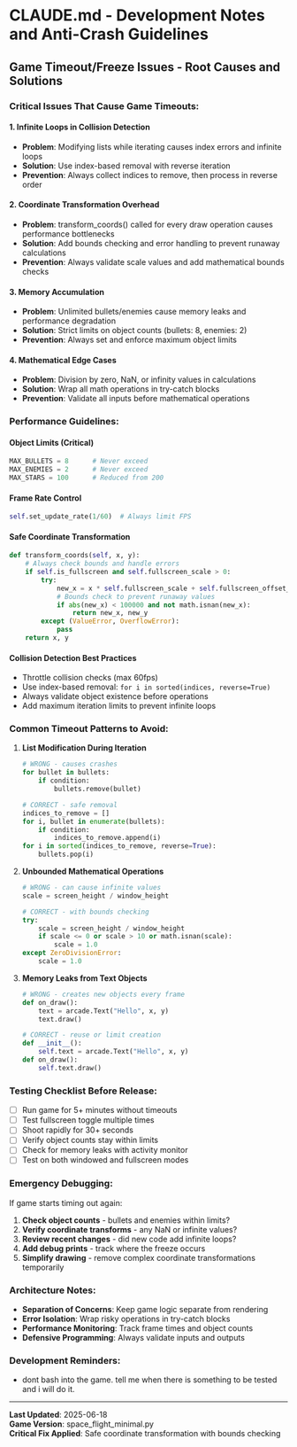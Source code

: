 # CLAUDE.md - Development Notes and Anti-Crash Guidelines

## Game Timeout/Freeze Issues - Root Causes and Solutions

### **Critical Issues That Cause Game Timeouts:**

#### 1. **Infinite Loops in Collision Detection**
- **Problem**: Modifying lists while iterating causes index errors and infinite loops
- **Solution**: Use index-based removal with reverse iteration
- **Prevention**: Always collect indices to remove, then process in reverse order

#### 2. **Coordinate Transformation Overhead** 
- **Problem**: transform_coords() called for every draw operation causes performance bottlenecks
- **Solution**: Add bounds checking and error handling to prevent runaway calculations
- **Prevention**: Always validate scale values and add mathematical bounds checks

#### 3. **Memory Accumulation**
- **Problem**: Unlimited bullets/enemies cause memory leaks and performance degradation
- **Solution**: Strict limits on object counts (bullets: 8, enemies: 2)
- **Prevention**: Always set and enforce maximum object limits

#### 4. **Mathematical Edge Cases**
- **Problem**: Division by zero, NaN, or infinity values in calculations
- **Solution**: Wrap all math operations in try-catch blocks
- **Prevention**: Validate all inputs before mathematical operations

### **Performance Guidelines:**

#### **Object Limits (Critical)**
```python
MAX_BULLETS = 8      # Never exceed
MAX_ENEMIES = 2      # Never exceed  
MAX_STARS = 100      # Reduced from 200
```

#### **Frame Rate Control**
```python
self.set_update_rate(1/60)  # Always limit FPS
```

#### **Safe Coordinate Transformation**
```python
def transform_coords(self, x, y):
    # Always check bounds and handle errors
    if self.is_fullscreen and self.fullscreen_scale > 0:
        try:
            new_x = x * self.fullscreen_scale + self.fullscreen_offset_x
            # Bounds check to prevent runaway values
            if abs(new_x) < 100000 and not math.isnan(new_x):
                return new_x, new_y
        except (ValueError, OverflowError):
            pass
    return x, y
```

#### **Collision Detection Best Practices**
- Throttle collision checks (max 60fps)
- Use index-based removal: `for i in sorted(indices, reverse=True)`
- Always validate object existence before operations
- Add maximum iteration limits to prevent infinite loops

### **Common Timeout Patterns to Avoid:**

1. **List Modification During Iteration**
   ```python
   # WRONG - causes crashes
   for bullet in bullets:
       if condition:
           bullets.remove(bullet)
   
   # CORRECT - safe removal
   indices_to_remove = []
   for i, bullet in enumerate(bullets):
       if condition:
           indices_to_remove.append(i)
   for i in sorted(indices_to_remove, reverse=True):
       bullets.pop(i)
   ```

2. **Unbounded Mathematical Operations**
   ```python
   # WRONG - can cause infinite values
   scale = screen_height / window_height
   
   # CORRECT - with bounds checking
   try:
       scale = screen_height / window_height
       if scale <= 0 or scale > 10 or math.isnan(scale):
           scale = 1.0
   except ZeroDivisionError:
       scale = 1.0
   ```

3. **Memory Leaks from Text Objects**
   ```python
   # WRONG - creates new objects every frame
   def on_draw():
       text = arcade.Text("Hello", x, y)
       text.draw()
   
   # CORRECT - reuse or limit creation
   def __init__():
       self.text = arcade.Text("Hello", x, y)
   def on_draw():
       self.text.draw()
   ```

### **Testing Checklist Before Release:**

- [ ] Run game for 5+ minutes without timeouts
- [ ] Test fullscreen toggle multiple times
- [ ] Shoot rapidly for 30+ seconds
- [ ] Verify object counts stay within limits
- [ ] Check for memory leaks with activity monitor
- [ ] Test on both windowed and fullscreen modes

### **Emergency Debugging:**

If game starts timing out again:
1. **Check object counts** - bullets and enemies within limits?
2. **Verify coordinate transforms** - any NaN or infinite values?
3. **Review recent changes** - did new code add infinite loops?
4. **Add debug prints** - track where the freeze occurs
5. **Simplify drawing** - remove complex coordinate transformations temporarily

### **Architecture Notes:**

- **Separation of Concerns**: Keep game logic separate from rendering
- **Error Isolation**: Wrap risky operations in try-catch blocks  
- **Performance Monitoring**: Track frame times and object counts
- **Defensive Programming**: Always validate inputs and outputs

### **Development Reminders:**
- dont bash into the game. tell me when there is something to be tested and i will do it.

---

**Last Updated**: 2025-06-18  
**Game Version**: space_flight_minimal.py  
**Critical Fix Applied**: Safe coordinate transformation with bounds checking